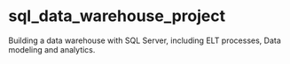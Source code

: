 # sql_data_warehouse_project
Building a data warehouse with SQL Server, including ELT processes, Data modeling and analytics.
